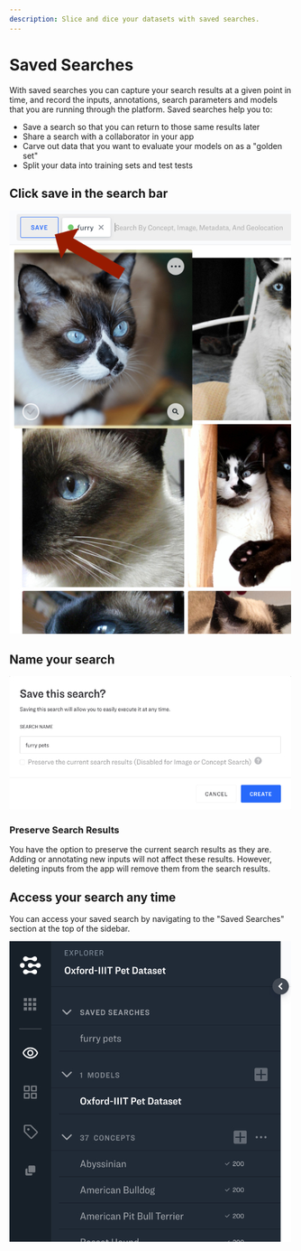 ```yaml
---
description: Slice and dice your datasets with saved searches.
---
```


# Saved Searches

With saved searches you can capture your search results at a given point in time, and record the inputs, annotations, search parameters and models that you are running through the platform. Saved searches help you to:

* Save a search so that you can return to those same results later
* Share a search with a collaborator in your app
* Carve out data that you want to evaluate your models on as a "golden set"
* Split your data into training sets and test tests

## Click save in the search bar

![](/img/saved_search.jpg)

## Name your search

![](/img/name_search.jpg)

### Preserve Search Results

You have the option to preserve the current search results as they are. Adding or annotating new inputs will not affect these results. However, deleting inputs from the app will remove them from the search results.

## Access your search any time

You can access your saved search by navigating to the "Saved Searches" section at the top of the sidebar.

![](/img/saved_searches_list.jpg)


